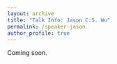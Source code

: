 ```yaml
---
layout: archive
title: "Talk Info: Jason C.S. Wu"
permalink: /speaker-jason
author_profile: true
---
```


Coming soon.